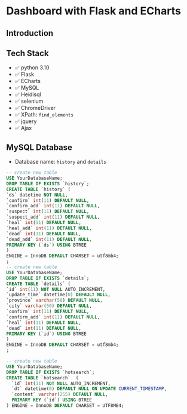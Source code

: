 # Dashboard with Flask and ECharts

## Introduction

## Tech Stack

- ✅ python 3.10
- ✅ Flask
- ✅ ECharts
- ✅ MySQL
- ✅ Heidisql
- ✅ selenium
- ✅ ChromeDriver
- ✅ XPath: `find_elements`
- ✅ jquery
- ✅ Ajax

## MySQL Database

- Database name: `history` and `details`

```sql
-- create new table
USE YourDatabaseName;
DROP TABLE IF EXISTS `history`;
CREATE TABLE `history` (
`ds` datetime NOT NULL,
`confirm` int(11) DEFAULT NULL,
`confirm_add` int(11) DEFAULT NULL,
`suspect` int(11) DEFAULT NULL,
`suspect_add` int(11) DEFAULT NULL,
`heal` int(11) DEFAULT NULL,
`heal_add` int(11) DEFAULT NULL,
`dead` int(11) DEFAULT NULL,
`dead_add` int(11) DEFAULT NULL,
PRIMARY KEY (`ds`) USING BTREE
)
ENGINE = InnoDB DEFAULT CHARSET = utf8mb4;
;
-- create new table
USE YourDatabaseName;
DROP TABLE IF EXISTS `details`;
CREATE TABLE `details` (
`id` int(11) NOT NULL AUTO_INCREMENT,
`update_time` datetime(0) DEFAULT NULL,
`province` varchar(50) DEFAULT NULL,
`city` varchar(50) DEFAULT NULL,
`confirm` int(11) DEFAULT NULL,
`confirm_add` int(11) DEFAULT NULL,
`heal` int(11) DEFAULT NULL,
`dead` int(11) DEFAULT NULL,
PRIMARY KEY (`id`) USING BTREE
)
ENGINE = InnoDB DEFAULT CHARSET = utf8mb4;
;

-- create new table
USE YourDatabaseName;
DROP TABLE IF EXISTS `hotsearch`;
CREATE TABLE `hotsearch`  (
  `id` int(11) NOT NULL AUTO_INCREMENT,
  `dt` datetime(0) DEFAULT NULL ON UPDATE CURRENT_TIMESTAMP,
  `content` varchar(255) DEFAULT NULL,
  PRIMARY KEY (`id`) USING BTREE
) ENGINE = InnoDB DEFAULT CHARSET = UTF8MB4;
```
